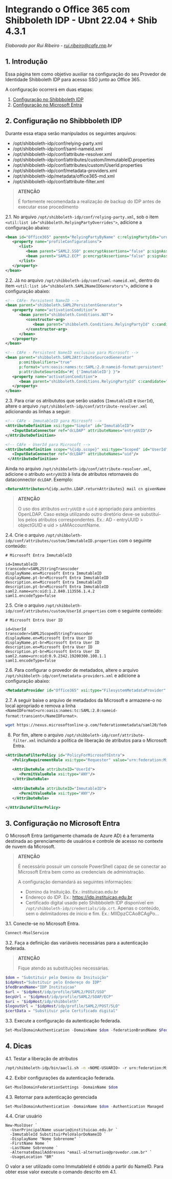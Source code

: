 # Integrando o Office 365 com Shibboleth IDP - Ubnt 22.04 + Shib 4.3.1

_Elaborado por Rui Ribeiro - rui.ribeiro@cafe.rnp.br_

## 1. Introdução

Essa página tem como objetivo auxiliar na configuração do seu Provedor de Identidade Shibboleth IDP para acesso SSO junto ao Office 365.

A configuração ocorrerá em duas etapas:

1. [Configuração no Shibbboleth IDP](#2-configuração-no-shibbboleth-idp)
2. [Configuração no Microsoft Entra](#3-configuração-no-microsoft-entra)

## 2. Configuração no Shibbboleth IDP

Durante essa etapa serão manipulados os seguintes arquivos:

* /opt/shibboleth-idp/conf/relying-party.xml
* /opt/shibboleth-idp/conf/saml-nameid.xml
* /opt/shibboleth-idp/conf/attribute-resolver.xml
* /opt/shibboleth-idp/conf/attributes/custom/ImmutableID.properties
* /opt/shibboleth-idp/conf/attributes/custom/UserId.properties
* /opt/shibboleth-idp/conf/metadata-providers.xml
* /opt/shibboleth-idp/metadata/office365-md.xml
* /opt/shibboleth-idp/conf/attribute-filter.xml

> **ATENÇÃO**
>
> É fortemente recomendada a realização de backup do IDP antes de executar esse procedimento

2.1. No arquivo `/opt/shibboleth-idp/conf/relying-party.xml`, sob o item `<util:list id="shibboleth.RelyingPartyOverrides">`, adicione a configuração abaixo:

```xml
<bean id="Office365" parent="RelyingPartyByName" c:relyingPartyIds="urn:federation:MicrosoftOnline">
   <property name="profileConfigurations">
      <list>
         <bean parent="SAML2.SSO" p:encryptAssertions="false" p:signAssertions="true" p:signResponses="false" />
         <bean parent="SAML2.ECP" p:encryptAssertions="false" p:signAssertions="true" p:signResponses="false" p:nameIDFormatPrecedence="urn:oasis:names:tc:SAML:2.0:nameid-format:persistent" />
      </list>
   </property>
</bean>
```

2.2. Já no arquivo `/opt/shibboleth-idp/conf/saml-nameid.xml`, dentro do item `<util:list id="shibboleth.SAML2NameIDGenerators">`, adicione a configuração abaixo:

```xml
<!-- CAFe- Persistent NameID -->
<bean parent="shibboleth.SAML2PersistentGenerator">
   <property name="activationCondition">
      <bean parent="shibboleth.Conditions.NOT">
         <constructor-arg>
            <bean parent="shibboleth.Conditions.RelyingPartyId" c:candidate="urn:federation:MicrosoftOnline" />
         </constructor-arg>
      </bean>
   </property>
</bean>

<!-- CAFe - Persistent NameID exclusivo para Microsoft -->
<bean parent="shibboleth.SAML2AttributeSourcedGenerator"
      p:omitQualifiers="true"
      p:format="urn:oasis:names:tc:SAML:2.0:nameid-format:persistent"
      p:attributeSourceIds="#{ {'ImmutableID'} }">
   <property name="activationCondition">
      <bean parent="shibboleth.Conditions.RelyingPartyId" c:candidate="urn:federation:MicrosoftOnline" />
   </property>
</bean>
```

2.3. Para criar os atribututos que serão usados (`ImmutableID` e `UserId`), altere o arquivo `/opt/shibboleth-idp/conf/attribute-resolver.xml` adicionando as linhas a seguir:

```xml
<!-- CAFe - ImmutableID para Microsoft -->
<AttributeDefinition xsi:type="Simple" id="ImmutableID">
   <InputDataConnector ref="dcLDAP" attributeNames="entryUUID"/>
</AttributeDefinition>

<!-- CAFe - UserId para Microsoft -->
<AttributeDefinition scope="%{idp.scope}" xsi:type="Scoped" id="UserId">
   <InputDataConnector ref="dcLDAP" attributeNames="uid"/>
 </AttributeDefinition>
```

Ainda no arquivo `/opt/shibboleth-idp/conf/attribute-resolver.xml`, adicione o atributo `entryUUID` à lista de atributos retornaveis do dataconnector `dcLDAP`. Exemplo:

```xml
<ReturnAttributes>%{idp.authn.LDAP.returnAttributes} mail cn givenName sn brPersonCPF schacDateOfBirth entryUUID</ReturnAttributes>
```

> **ATENÇÃO**
>
> O uso dos atributos `entryUUID` e `uid` é apropriado para ambientes OpenLDAP. Caso esteja utilizando outro diretório deve-se substituí-los pelos atributos correspondentes. Ex.: AD - entryUUID > objectGUID e uid > sAMAccountName.

2.4. Crie o arquivo `/opt/shibboleth-idp/conf/attributes/custom/ImmutableID.properties` com o seguinte conteúdo:

```properties
# Microsoft Entra ImmutableID

id=ImmutableID
transcoder=SAML2StringTranscoder
displayName.en=Microsoft Entra ImmutableID
displayName.pt-br=Microsoft Entra ImmutableID
description.en=Microsoft Entra ImmutableID
description.pt-br=Microsoft Entra ImmutableID
saml2.name=urn:oid:1.2.840.113556.1.4.2
saml1.encodeType=false
```

2.5. Crie o arquivo `/opt/shibboleth-idp/conf/attributes/custom/UserId.properties` com o seguinte conteúdo:

```properties
# Microsoft Entra User ID

id=UserId
transcoder=SAML2ScopedStringTranscoder
displayName.en=Microsoft Entra User ID
displayName.pt-br=Microsoft Entra User ID
description.en=Microsoft Entra User ID
description.pt-br=Microsoft Entra User ID
saml2.name=urn:oid:0.9.2342.19200300.100.1.1
saml1.encodeType=false
```

2.6. Para configurar o provedor de metadados, altere o arquivo `/opt/shibboleth-idp/conf/metadata-providers.xml` e adicione a configuração abaixo:

```xml
<MetadataProvider id="Office365" xsi:type="FilesystemMetadataProvider" metadataFile="%{idp.home}/metadata/microsoft-md.xml"/>
```

2.7. A seguir baixe o arquivo de metadados da Microsoft e armazene-o no local apropriado e remova a linha `<NameIDFormat>urn:oasis:names:tc:SAML:2.0:nameid-format:transient</NameIDFormat>`.

```bash
wget https://nexus.microsoftonline-p.com/federationmetadata/saml20/federationmetadata.xml -O /opt/shibboleth-idp/metadata/microsoft-md.xml
```

   
8. Por fim, altere o arquivo `/opt/shibboleth-idp/conf/attribute-filter.xml` incluindo a política de liberação de atributos para o Microsoft Entra.

```xml
<AttributeFilterPolicy id="PolicyForMicrosoftEntra">
   <PolicyRequirementRule xsi:type="Requester" value="urn:federation:MicrosoftOnline" />
   
   <AttributeRule attributeID="UserId">
      <PermitValueRule xsi:type="ANY"/>
   </AttributeRule>
   
   <AttributeRule attributeID="ImmutableID">
      <PermitValueRule xsi:type="ANY"/>
   </AttributeRule>

</AttributeFilterPolicy>
```

## 3. Configuração no Microsoft Entra

O Microsoft Entra (antigamente chamada de Azure AD) é a ferramenta destinada ao gerenciamento de usuários e controle de acesso no contexte de nuvem da Microsoft.

> **ATENÇÃO**
>
> É necessário possuir um console PowerShell capaz de se conectar ao Microsoft Entra bem como as credenciais de administração.
> 
> A configuração demandará as seguintes informações:
> - Domino da Insituição. Ex.: instituicao.edu.br
> - Endereço do IDP. Ex.: https://idp.instituicao.edu.br
> - Certificado digital usado pelo Shibbboleth IDP disponível em `/opt/shibboleth-idp/credentials/idp.crt`. Apenas o conteúdo, sem o delimitadores de inicio e fim. Ex.: MIIDpzCCAo8CAgPo...

3.1. Conecte-se no Microsoft Entra.

```powershell
Connect-MsolService
```

3.2. Faça a definição das variáveis necessárias para a autenticação federada. 

> **ATENÇÃO**
>
> Fique atendo as substituições necessárias.

```powershell
$dom = "Substituir pelo Domino da Insituição"
$idpHost="Substituir pelo Endereço do IDP"
$fedBrandName="IDP Instituicao"
$url = "$idpHost/idp/profile/SAML2/POST/SSO"
$ecpUrl = "$idpHost/idp/profile/SAML2/SOAP/ECP"
$uri = "$idpHost/idp/shibboleth"
$logoutUrl = "$idpHost/idp/profile/SAML2/POST/SLO"
$certData = "Substituir pelo Certificado digital"
```

3.3. Execute a configuração da autenticação federada.

```powershell
Set-MsolDomainAuthentication -DomainName $dom -federationBrandName $FedBrandName -Authentication Federated  -PassiveLogOnUri $url -SigningCertificate $certData -IssuerUri $uri -ActiveLogOnUri $ecpUrl -LogOffUri $logoutUrl -PreferredAuthenticationProtocol SAMLP
```

## 4. Dicas

4.1. Testar a liberação de atributos

```bash
/opt/shibboleth-idp/bin/aacli.sh -n <NOME-USUARIO> -r urn:federation:MicrosoftOnline --saml2
```

4.2. Exibir configurações da autenticação federada.

```powershell
Get-MsolDomainFederationSettings -DomainName $dom
```

4.3. Retornar para autenticação gerenciada

```powershell
Set-MsolDomainAuthentication -DomainName $dom -Authentication Managed
```

4.4. Criar usuário

```
New-MsolUser `
  -UserPrincipalName usuario@instituicao.edu.br `
  -ImmutableId SubstituirPeloValorDoNameID `
  -DisplayName "Nome Sobrenome" `
  -FirstName Nome `
  -LastName Sobrenome `
  -AlternateEmailAddresses "email-alternativo@provedor.com.br" `
  -UsageLocation "BR"
```

O valor a ser utilizado como ImmutableId é obtido a partir do NameID. Para obter esse valor execute o comando descrito em 4.1.